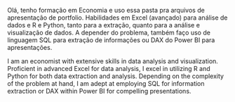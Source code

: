 Olá, tenho formação em Economia e uso essa pasta pra arquivos de apresentação de portfolio. Habilidades em Excel (avançado) para análise de dados e R e Python, tanto para a extração, quanto para a análise e visualização de dados. A depender do problema, também faço uso de linguagem SQL para extração de informações ou DAX do Power BI para apresentações.

I am an economist with extensive skills in data analysis and visualization. Proficient in advanced Excel for data analysis, I excel in utilizing R and Python for both data extraction and analysis. Depending on the complexity of the problem at hand, I am adept at employing SQL for information extraction or DAX within Power BI for compelling presentations.
